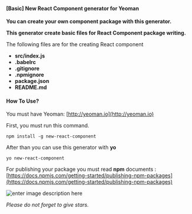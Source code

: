 #### [Basic] New React Component generator for Yeoman

**You can create your own component package with this generator.**

**This generator create basic files for React Component package writing.**

The following files are for the creating React component
-  **src/index.js**
-  **.babelrc**
-  **.gitignore**
-  **.npmignore**
-  **package.json**
-  **README.md**


#### How To Use?

You must have Yeoman: [http://yeoman.io](http://yeoman.io)

First, you must run this command.

    npm install -g new-react-component

After than you can use this generator with **yo**

    yo new-react-component

For publishing your package you must read **npm** documents : [https://docs.npmjs.com/getting-started/publishing-npm-packages](https://docs.npmjs.com/getting-started/publishing-npm-packages)

![enter image description here](https://raw.githubusercontent.com/taluttasgiran/goladius/master/mascot.png)

*Please do not forget to give stars.*
